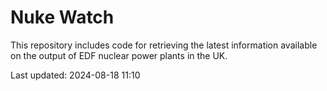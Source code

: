 # Nuke Watch

This repository includes code for retrieving the latest information available on the output of EDF nuclear power plants in the UK.

Last updated: 2024-08-18 11:10